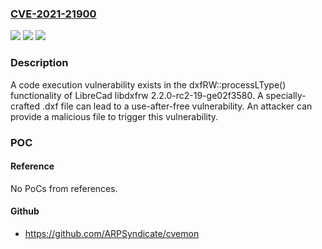 ### [CVE-2021-21900](https://cve.mitre.org/cgi-bin/cvename.cgi?name=CVE-2021-21900)
![](https://img.shields.io/static/v1?label=Product&message=LibreCAD&color=blue)
![](https://img.shields.io/static/v1?label=Version&message=n%2Fa&color=blue)
![](https://img.shields.io/static/v1?label=Vulnerability&message=CWE-416%3A%20Use%20After%20Free&color=brighgreen)

### Description

A code execution vulnerability exists in the dxfRW::processLType() functionality of LibreCad libdxfrw 2.2.0-rc2-19-ge02f3580. A specially-crafted .dxf file can lead to a use-after-free vulnerability. An attacker can provide a malicious file to trigger this vulnerability.

### POC

#### Reference
No PoCs from references.

#### Github
- https://github.com/ARPSyndicate/cvemon

